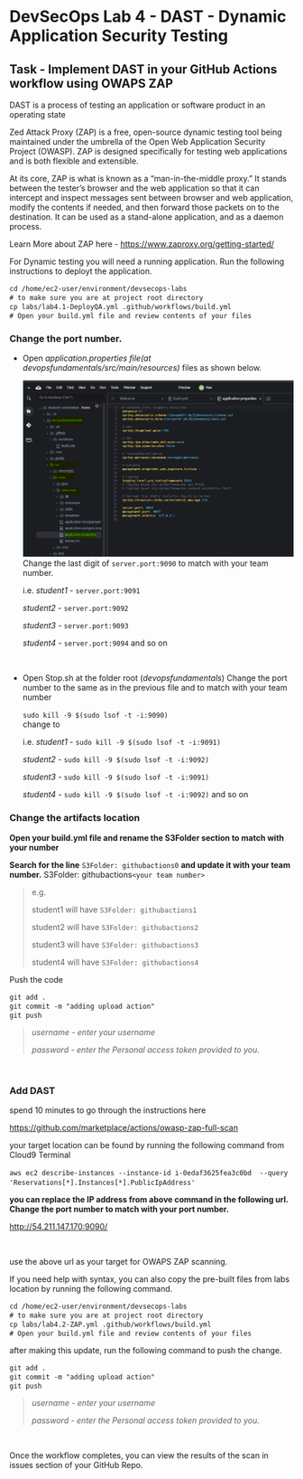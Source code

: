 # DevSecOps Lab 4 - DAST - Dynamic Application Security Testing

## Task - Implement DAST in your GitHub Actions workflow using OWAPS ZAP

<p>
 DAST is a process of testing an application or software product in an operating state

Zed Attack Proxy (ZAP) is a free, open-source dynamic testing tool being maintained under the umbrella of the Open Web Application Security Project (OWASP). ZAP is designed specifically for testing web applications and is both flexible and extensible.

At its core, ZAP is what is known as a “man-in-the-middle proxy.” It stands between the tester’s browser and the web application so that it can intercept and inspect messages sent between browser and web application, modify the contents if needed, and then forward those packets on to the destination. It can be used as a stand-alone application, and as a daemon process.

Learn More about ZAP here - https://www.zaproxy.org/getting-started/ 

For Dynamic testing you will need a running application. Run the following instructions to deployt the application.

```
cd /home/ec2-user/environment/devsecops-labs
# to make sure you are at project root directory
cp labs/lab4.1-DeployQA.yml .github/workflows/build.yml
# Open your build.yml file and review contents of your files
```

### **Change the port number.** 
* Open *application.properties file(at devopsfundamentals/src/main/resources)* files as shown below.

    ![](static/lab4-1.png)
Change the last digit of ```server.port:9090``` to match with your team number. </P>
i.e. 
  *student1* -  `server.port:9091`</p>
  *student2* - `server.port:9092` </p>
  *student3* -  `server.port:9093`</p>
  *student4* - `server.port:9094` and so on

<br>

* Open Stop.sh at the folder root (*devopsfundamentals*)
Change the port number to the same as in the previous file and to match with your team number</p>
`sudo kill -9 $(sudo lsof -t -i:9090)`</br>
change to </p>
i.e. 
  *student1* -  `sudo kill -9 $(sudo lsof -t -i:9091)` </p>
  *student2* - `sudo kill -9 $(sudo lsof -t -i:9092)` </p>
  *student3* -  `sudo kill -9 $(sudo lsof -t -i:9091)` </p>
  *student4* - `sudo kill -9 $(sudo lsof -t -i:9092)` and so on

### Change the artifacts location ###

**Open your build.yml file and rename the S3Folder section to match with your number </p> Search for the line** `S3Folder: githubactions0` **and update it with your team number.**
S3Folder: githubactions`<your team number>`</p>

>e.g.</p>
>student1 will have  `S3Folder: githubactions1`</p>
>student2 will have  `S3Folder: githubactions2`</p>
>student3 will have  `S3Folder: githubactions3`</p>
>student4 will have  `S3Folder: githubactions4`</p>

 Push the code
```
git add .
git commit -m "adding upload action"
git push 
```
>*username - enter your username* </p>
>*password - enter the Personal access token provided to you.*

<br>



### Add DAST ###

spend 10 minutes to go through the instructions here 

https://github.com/marketplace/actions/owasp-zap-full-scan 

your target location can be found by running the following command from Cloud9 Terminal

`aws ec2 describe-instances --instance-id i-0edaf3625fea3c0bd  --query 'Reservations[*].Instances[*].PublicIpAddress'`

 **you can replace the IP address from above command in the following url. Change the port number to match with your port number.**

http://54.211.147.170:9090/

<br>

use the above url as your target for OWAPS ZAP scanning.



If you need help with syntax, you can also copy the pre-built files from labs location by running the following command. 

```
cd /home/ec2-user/environment/devsecops-labs
# to make sure you are at project root directory
cp labs/lab4.2-ZAP.yml .github/workflows/build.yml
# Open your build.yml file and review contents of your files
```

after making this update, run the following command to push the change. 
```
git add .
git commit -m "adding upload action"
git push 
```
>*username - enter your username* </p>
>*password - enter the Personal access token provided to you.*

<br>

Once the workflow completes, you can view the results of the scan in issues section of your GitHub Repo.

<!-- <screenshot> -->